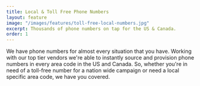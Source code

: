 ```yaml
---
title: Local & Toll Free Phone Numbers
layout: feature
image: "/images/features/toll-free-local-numbers.jpg"
excerpt: Thousands of phone numbers on tap for the US & Canada.
order: 1
---
```


We have phone numbers for almost every situation that you have. Working with our top tier vendors we're able to instantly source and provision phone numbers in every area code in the US and Canada. So, whether you're in need of a toll-free number for a nation wide campaign or need a local specific area code, we have you covered. 

